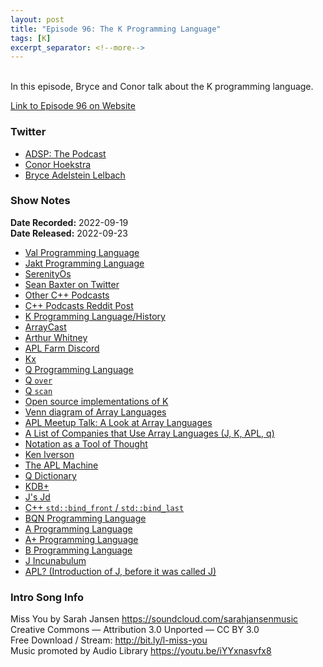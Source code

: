 ```yaml
---
layout: post
title: "Episode 96: The K Programming Language"
tags: [K]
excerpt_separator: <!--more-->
---
```


<div id="buzzsprout-player-11372118"></div><script src="https://www.buzzsprout.com/1501960/11372118-episode-96-the-k-programming-language.js?container_id=buzzsprout-player-11372118&player=small" type="text/javascript" charset="utf-8"></script>

<br>In this episode, Bryce and Conor talk about the K programming language.
 
<!--more-->

[Link to Episode 96 on Website](https://adspthepodcast.com/2022/09/16/Episode-96.html)

### Twitter
 
* [ADSP: The Podcast](https://twitter.com/adspthepodcast) 
* [Conor Hoekstra](https://twitter.com/code_report)
* [Bryce Adelstein Lelbach](https://twitter.com/blelbach)

### Show Notes
 
**Date Recorded:** 2022-09-19 <br>
**Date Released:** 2022-09-23

* [Val Programming Language](https://www.val-lang.dev/)
* [Jakt Programming Language](https://github.com/SerenityOS/jakt)
* [SerenityOs](https://github.com/SerenityOS/)
* [Sean Baxter on Twitter](https://twitter.com/seanbax)
* [Other C++ Podcasts](https://adspthepodcast.com/podcasts/)
* [C++ Podcasts Reddit Post](https://old.reddit.com/r/cpp/comments/xf7v70/any_good_podcasts_about_cc/)
* [K Programming Language/History](https://k.miraheze.org/wiki/History)
* [ArrayCast](https://www.arraycast.com/)
* [Arthur Whitney](https://aplwiki.com/wiki/Arthur_Whitney)
* [APL Farm Discord](https://aplwiki.com/wiki/APL_Farm)
* [Kx](https://kx.com/)
* [Q Programming Language](https://code.kx.com/q/learn/startingkdb/language/)
* [Q `over`](https://code.kx.com/q4m3/A_Built-in_Functions/#a66-over)
* [Q `scan`](https://code.kx.com/q4m3/A_Built-in_Functions/#a82-scan)
* [Open source implementations of K](https://k.miraheze.org/wiki/Running_K#Table_of_Implementations)
* [Venn diagram of Array Languages](https://github.com/codereport/array-language-comparisons#readme)
* [APL Meetup Talk: A Look at Array Languages](https://www.youtube.com/watch?v=8ynsN4nJxzU)
* [A List of Companies that Use Array Languages (J, K, APL, q)](https://github.com/interregna/arraylanguage-companies)
* [Notation as a Tool of Thought](https://dl.acm.org/doi/pdf/10.1145/358896.358899)
* [Ken Iverson](https://en.wikipedia.org/wiki/Kenneth_E._Iverson)
* [The APL Machine](https://aplwiki.com/wiki/APL_Machine)
* [Q Dictionary](https://code.kx.com/q4m3/5_Dictionaries/)
* [KDB+](https://en.wikipedia.org/wiki/Kdb%2B)
* [J's Jd](https://code.jsoftware.com/wiki/Jd/Overview)
* [C++ `std::bind_front` / `std::bind_last`](https://en.cppreference.com/w/cpp/utility/functional/bind_front)
* [BQN Programming Language](https://mlochbaum.github.io/BQN/)
* [A Programming Language](https://aplwiki.com/wiki/A)
* [A+ Programming Language](https://aplwiki.com/wiki/A%2B)
* [B Programming Language](https://github.com/tlack/b-decoded)
* [J Incunabulum](https://www.jsoftware.com/ioj/iojATW.htm)
* [APL\? (Introduction of J, before it was called J)](https://dl.acm.org/doi/pdf/10.1145/97811.97845)

### Intro Song Info
 
Miss You by Sarah Jansen https://soundcloud.com/sarahjansenmusic<br>
Creative Commons — Attribution 3.0 Unported — CC BY 3.0<br>
Free Download / Stream: http://bit.ly/l-miss-you<br>
Music promoted by Audio Library https://youtu.be/iYYxnasvfx8<br>
